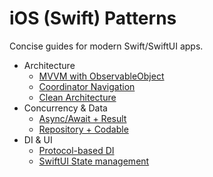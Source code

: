 # iOS (Swift) Patterns

Concise guides for modern Swift/SwiftUI apps.

- Architecture
  - [MVVM with ObservableObject](./architecture-mvvm-observableobject.md)
  - [Coordinator Navigation](./navigation-coordinator.md)
  - [Clean Architecture](./architecture-clean.md)
- Concurrency & Data
  - [Async/Await + Result](./concurrency-async-await.md)
  - [Repository + Codable](./repository-codable.md)
- DI & UI
  - [Protocol-based DI](./di-protocols.md)
  - [SwiftUI State management](./ui-swiftui-state.md)
